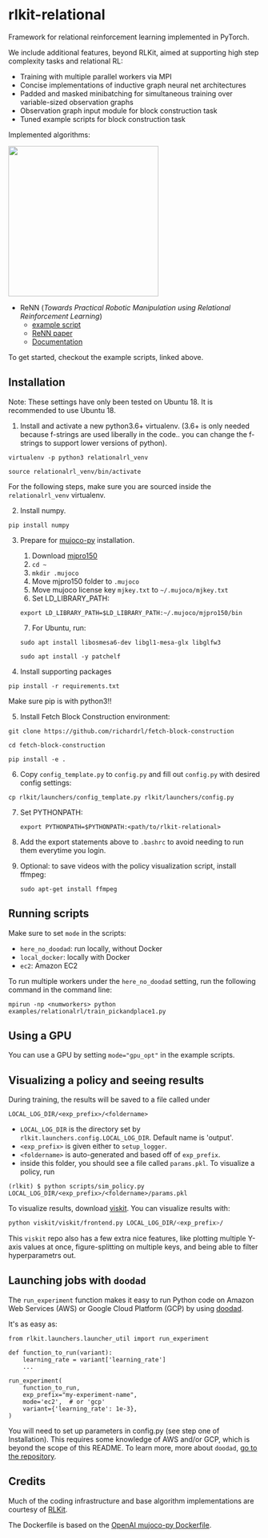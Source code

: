 # rlkit-relational
Framework for relational reinforcement learning implemented in PyTorch. 

We include additional features, beyond RLKit, aimed at supporting high step complexity tasks and relational RL:
- Training with multiple parallel workers via MPI
- Concise implementations of inductive graph neural net architectures
- Padded and masked minibatching for simultaneous training over variable-sized observation graphs
- Observation graph input module for block construction task
- Tuned example scripts for block construction task

Implemented algorithms:

<img src="docs/images/stack6_29.gif" width="300"/>

 - ReNN (*Towards Practical Robotic Manipulation using Relational Reinforcement Learning*)
    - [example script](examples/relationalrl/train_pickandplace1.py)
    - [ReNN paper](https://arxiv.org/pdf/1912.11032.pdf)
    - [Documentation](docs/ReNN.md)

To get started, checkout the example scripts, linked above.

## Installation

Note: These settings have only been tested on Ubuntu 18. It is recommended to use Ubuntu 18. 

1. Install and activate a new python3.6+ virtualenv. (3.6+ is only needed because f-strings are used liberally in the code.. you can change the f-strings to support lower versions of python).
```
virtualenv -p python3 relationalrl_venv
```

```
source relationalrl_venv/bin/activate
```

For the following steps, make sure you are sourced inside the `relationalrl_venv` virtualenv.

2. Install numpy.
```
pip install numpy
```
3. Prepare for [mujoco-py](https://github.com/openai/mujoco-py) installation.
    1. Download [mjpro150](https://www.roboti.us/index.html)
    2. `cd ~`
    3. `mkdir .mujoco`
    4. Move mjpro150 folder to `.mujoco`
    5. Move mujoco license key `mjkey.txt` to `~/.mujoco/mjkey.txt`
    6. Set LD_LIBRARY_PATH:
    
    `export LD_LIBRARY_PATH=$LD_LIBRARY_PATH:~/.mujoco/mjpro150/bin`

    7. For Ubuntu, run:
    
    `sudo apt install libosmesa6-dev libgl1-mesa-glx libglfw3`
    
    `sudo apt install -y patchelf`

4. Install supporting packages
```
pip install -r requirements.txt
```

Make sure pip is with python3!!

5. Install Fetch Block Construction environment: 
```
git clone https://github.com/richardrl/fetch-block-construction
```

```
cd fetch-block-construction
```

```
pip install -e .
```

6. Copy `config_template.py` to `config.py` and fill out `config.py` with desired config settings:
```
cp rlkit/launchers/config_template.py rlkit/launchers/config.py
```

7. Set PYTHONPATH:

    `export PYTHONPATH=$PYTHONPATH:<path/to/rlkit-relational>`
    
8. Add the export statements above to `.bashrc` to avoid needing to run them everytime you login. 

9. Optional: to save videos with the policy visualization script, install ffmpeg:

    `sudo apt-get install ffmpeg`

## Running scripts
Make sure to set `mode` in the scripts:
- `here_no_doodad`: run locally, without Docker
- `local_docker`: locally with Docker
- `ec2`: Amazon EC2

To run multiple workers under the `here_no_doodad` setting, run the following command in the command line:
```
mpirun -np <numworkers> python examples/relationalrl/train_pickandplace1.py
```

## Using a GPU
You can use a GPU by setting
`mode="gpu_opt"` in the example scripts.

## Visualizing a policy and seeing results
During training, the results will be saved to a file called under
```
LOCAL_LOG_DIR/<exp_prefix>/<foldername>
```
 - `LOCAL_LOG_DIR` is the directory set by `rlkit.launchers.config.LOCAL_LOG_DIR`. Default name is 'output'.
 - `<exp_prefix>` is given either to `setup_logger`.
 - `<foldername>` is auto-generated and based off of `exp_prefix`.
 - inside this folder, you should see a file called `params.pkl`. To visualize a policy, run

```
(rlkit) $ python scripts/sim_policy.py LOCAL_LOG_DIR/<exp_prefix>/<foldername>/params.pkl
```

To visualize results, download [viskit](https://github.com/vitchyr/viskit). You can visualize results with:
```bash
python viskit/viskit/frontend.py LOCAL_LOG_DIR/<exp_prefix>/
```
This `viskit` repo also has a few extra nice features, like plotting multiple Y-axis values at once, figure-splitting on multiple keys, and being able to filter hyperparametrs out.

## Launching jobs with `doodad`
The `run_experiment` function makes it easy to run Python code on Amazon Web
Services (AWS) or Google Cloud Platform (GCP) by using
[doodad](https://github.com/justinjfu/doodad/).

It's as easy as:
```
from rlkit.launchers.launcher_util import run_experiment

def function_to_run(variant):
    learning_rate = variant['learning_rate']
    ...

run_experiment(
    function_to_run,
    exp_prefix="my-experiment-name",
    mode='ec2',  # or 'gcp'
    variant={'learning_rate': 1e-3},
)
```
You will need to set up parameters in config.py (see step one of Installation).
This requires some knowledge of AWS and/or GCP, which is beyond the scope of
this README.
To learn more, more about `doodad`, [go to the repository](https://github.com/justinjfu/doodad/).

## Credits
Much of the coding infrastructure and base algorithm implementations are courtesy of [RLKit](https://github.com/vitchyr/rlkit).

The Dockerfile is based on the [OpenAI mujoco-py Dockerfile](https://github.com/openai/mujoco-py/blob/master/Dockerfile).
